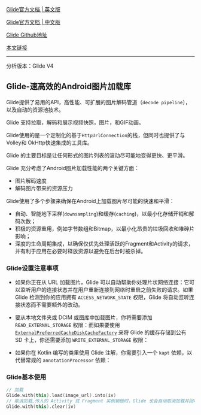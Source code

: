 [Glide官方文档 | 英文版](http://bumptech.github.io/glide/)

[Glide官方文档 | 中文版](https://muyangmin.github.io/glide-docs-cn/)

[Glide Github地址](https://github.com/bumptech/glide)

[本文链接](https://github.com/Jay-Droid/base-dev-design/blob/master/doc/%E8%AE%BE%E8%AE%A1%E6%A8%A1%E5%BC%8F-Remix.md)

------

分析版本：Glide V4

## Glide-速高效的Android图片加载库 

Glide提供了易用的API，高性能、可扩展的图片解码管道（`decode pipeline`），以及自动的资源池技术。

Glide 支持拉取，解码和展示视频快照，图片，和GIF动画。

Glide使用的是一个定制化的基于`HttpUrlConnection`的栈，但同时也提供了与 Volley和 OkHttp快速集成的工具库。

Glide 的主要目标是让任何形式的图片列表的滚动尽可能地变得更快、更平滑。

Glide 充分考虑了Android图片加载性能的两个关键方面：

- 图片解码速度
- 解码图片带来的资源压力

Glide使用了多个步骤来确保在Android上加载图片尽可能的快速和平滑：

- 自动、智能地下采样(`downsampling`)和缓存(`caching`)，以最小化存储开销和解码次数；
- 积极的资源重用，例如字节数组和Bitmap，以最小化昂贵的垃圾回收和堆碎片影响；
- 深度的生命周期集成，以确保仅优先处理活跃的Fragment和Activity的请求，并有利于应用在必要时释放资源以避免在后台时被杀掉。

### Glide设置注意事项

- 如果你正在从 URL 加载图片，Glide 可以自动帮助你处理片状网络连接：它可以监听用户的连接状态并在用户重新连接到网络时重启之前失败的请求。如果 Glide 检测到你的应用拥有 `ACCESS_NETWORK_STATE` 权限，Glide 将自动监听连接状态而不需要额外的改动。

- 要从本地文件夹或 DCIM 或图库中加载图片，你将需要添加 `READ_EXTERNAL_STORAGE` 权限：而如果要使用 [`ExternalPreferredCacheDiskCacheFactory`](https://muyangmin.github.io/glide-docs-cn/javadocs/431/com/bumptech/glide/load/engine/cache/ExternalPreferredCacheDiskCacheFactory.html) 来将 Glide 的缓存存储到公有 SD 卡上，你还需要添加 `WRITE_EXTERNAL_STORAGE` 权限：
- 如果你在 Kotlin 编写的类里使用 Glide 注解，你需要引入一个 `kapt` 依赖，以代替常规的 `annotationProcessor` 依赖：

### Glide基本使用

```Kotlin
// 加载
Glide.with(this).load(image_url).into(iv)
// 取消加载,传入的 Activity 或 Fragment 实例销毁时，Glide 也会自动取消加载并回收资源。
Glide.with(this).clear(iv)
```

